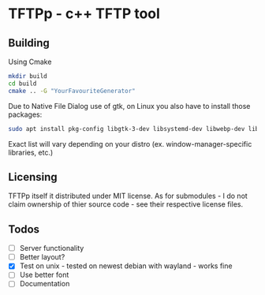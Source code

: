 # TFTPp - c++ TFTP tool

## Building

Using Cmake

```bash
mkdir build
cd build
cmake .. -G "YourFavouriteGenerator"
```

Due to Native File Dialog use of gtk, on Linux you also have to install those packages:
```bash
sudo apt install pkg-config libgtk-3-dev libsystemd-dev libwebp-dev libzstd-dev
```
Exact list will vary depending on your distro (ex. window-manager-specific libraries, etc.)

## Licensing

TFTPp itself it distributed under MIT license.
As for submodules - I do not claim ownership of thier source code - see their respective license files.

## Todos

- [ ] Server functionality
- [ ] Better layout?
- [X] Test on unix - tested on newest debian with wayland - works fine
- [ ] Use better font
- [ ] Documentation
